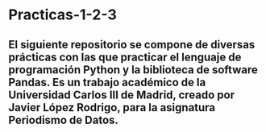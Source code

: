 # Practicas-1-2-3

## El siguiente repositorio se compone de diversas prácticas con las que practicar el lenguaje de programación Python y la biblioteca de software Pandas. Es un trabajo académico de la Universidad Carlos III de Madrid, creado por Javier López Rodrigo, para la asignatura Periodismo de Datos.
